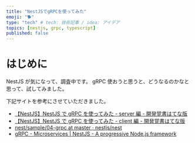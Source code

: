 ```yaml
---
title: "NestJSでgRPCを使ってみた"
emoji: "🐕"
type: "tech" # tech: 技術記事 / idea: アイデア
topics: [nestjs, grpc, typescript]
published: false
---
```


# はじめに

NestJS が気になって、調査中です。
gRPC 使おうと思うと、どうなるのかなと思って、試してみました。

下記サイトを参考にさせていただきました。

- [【NestJS】NestJS で gRPC を使ってみた - server 編 - 開発覚書はてな版](https://kakkoyakakko2.hatenablog.com/entry/nestjs-grpc-server)
- [【NestJS】NestJS で gRPC を使ってみた - client 編 - 開発覚書はてな版](https://kakkoyakakko2.hatenablog.com/entry/nestjs-grpc-client)
- [nest/sample/04-grpc at master · nestjs/nest](https://github.com/nestjs/nest/tree/master/sample/04-grpc)
- [gRPC - Microservices | NestJS - A progressive Node.js framework](https://docs.nestjs.com/microservices/grpc#sample-grpc-service)

